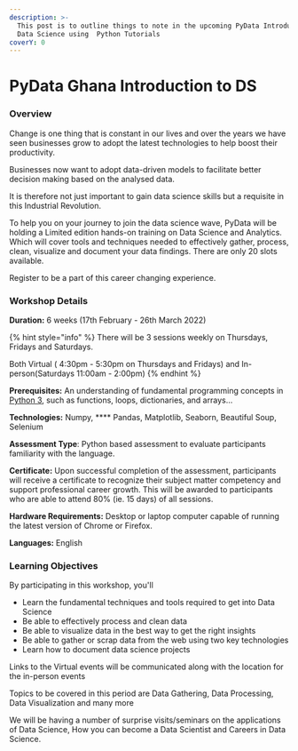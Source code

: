 ```yaml
---
description: >-
  This post is to outline things to note in the upcoming PyData Introduction to
  Data Science using  Python Tutorials
coverY: 0
---
```


# PyData Ghana Introduction to DS

### **Overview**

Change is one thing that is constant in our lives and over the years we have seen businesses grow to adopt the latest technologies to help boost their productivity.

Businesses now want to adopt data-driven models to facilitate better decision making based on the analysed data.&#x20;

It is therefore not just important to gain data science skills but a requisite in this Industrial Revolution.

To help you on your journey to join the data science wave, PyData will be holding a Limited edition hands-on training on Data Science and Analytics. Which will cover tools and techniques needed to effectively gather, process, clean, visualize and document your data findings. There are only 20 slots available.

Register to be a part of this career changing experience.

### Workshop Details

**Duration:** 6 weeks (17th February - 26th March 2022)

{% hint style="info" %}
There will be 3 sessions weekly on Thursdays, Fridays and Saturdays.

Both Virtual ( 4:30pm - 5:30pm on Thursdays and Fridays) and In-person(Saturdays 11:00am - 2:00pm)
{% endhint %}



**Prerequisites:** An understanding of fundamental programming concepts in [Python 3](https://wiki.python.org/moin/BeginnersGuide), such as functions, loops, dictionaries, and arrays...

**Technologies:** Numpy, **** Pandas, Matplotlib, Seaborn, Beautiful Soup, Selenium

**Assessment Type**: Python based assessment to evaluate participants familiarity with the language.

**Certificate:** Upon successful completion of the assessment, participants will receive a certificate to recognize their subject matter competency and support professional career growth. This will be awarded to participants who are able to attend 80% (ie. 15 days) of all sessions.

**Hardware Requirements:** Desktop or laptop computer capable of running the latest version of Chrome or Firefox.

**Languages:** English



### Learning Objectives

By participating in this workshop, you'll

* Learn the fundamental techniques and tools required to get into Data Science
* Be able to effectively process and clean data
* Be able to visualize data in the best way to get the right insights
* Be able to gather or scrap data from the web using two key technologies
* Learn how to document data science projects&#x20;







Links to the Virtual events will be communicated along with the location for the in-person events

Topics to be covered in this period are Data Gathering, Data Processing, Data Visualization and many more

We will be having a number of surprise visits/seminars on the applications of Data Science, How you can become a Data Scientist and Careers in Data Science.



